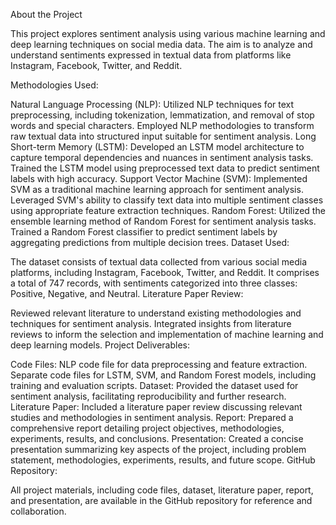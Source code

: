 About the Project

This project explores sentiment analysis using various machine learning and deep learning techniques on social media data. The aim is to analyze and understand sentiments expressed in textual data from platforms like Instagram, Facebook, Twitter, and Reddit.

Methodologies Used:

Natural Language Processing (NLP):
Utilized NLP techniques for text preprocessing, including tokenization, lemmatization, and removal of stop words and special characters.
Employed NLP methodologies to transform raw textual data into structured input suitable for sentiment analysis.
Long Short-term Memory (LSTM):
Developed an LSTM model architecture to capture temporal dependencies and nuances in sentiment analysis tasks.
Trained the LSTM model using preprocessed text data to predict sentiment labels with high accuracy.
Support Vector Machine (SVM):
Implemented SVM as a traditional machine learning approach for sentiment analysis.
Leveraged SVM's ability to classify text data into multiple sentiment classes using appropriate feature extraction techniques.
Random Forest:
Utilized the ensemble learning method of Random Forest for sentiment analysis tasks.
Trained a Random Forest classifier to predict sentiment labels by aggregating predictions from multiple decision trees.
Dataset Used:

The dataset consists of textual data collected from various social media platforms, including Instagram, Facebook, Twitter, and Reddit.
It comprises a total of 747 records, with sentiments categorized into three classes: Positive, Negative, and Neutral.
Literature Paper Review:

Reviewed relevant literature to understand existing methodologies and techniques for sentiment analysis.
Integrated insights from literature reviews to inform the selection and implementation of machine learning and deep learning models.
Project Deliverables:

Code Files:
NLP code file for data preprocessing and feature extraction.
Separate code files for LSTM, SVM, and Random Forest models, including training and evaluation scripts.
Dataset:
Provided the dataset used for sentiment analysis, facilitating reproducibility and further research.
Literature Paper:
Included a literature paper review discussing relevant studies and methodologies in sentiment analysis.
Report:
Prepared a comprehensive report detailing project objectives, methodologies, experiments, results, and conclusions.
Presentation:
Created a concise presentation summarizing key aspects of the project, including problem statement, methodologies, experiments, results, and future scope.
GitHub Repository:

All project materials, including code files, dataset, literature paper, report, and presentation, are available in the GitHub repository for reference and collaboration.
